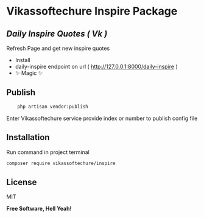# Vikassoftechure Inspire Package
## _Daily Inspire Quotes ( Vk )_

Refresh Page and get new inspire quotes

- Install
- daily-inspire endpoint on url ( http://127.0.0.1:8000/daily-inspire )
- ✨ Magic ✨

## Publish 
```sh
    php artisan vendor:publish  
```
Enter Vikassoftechure service provide index or number to publish config file

## Installation


Run command in project terminal

```sh
composer require vikassoftechure/inspire
```


## License

MIT

**Free Software, Hell Yeah!**
